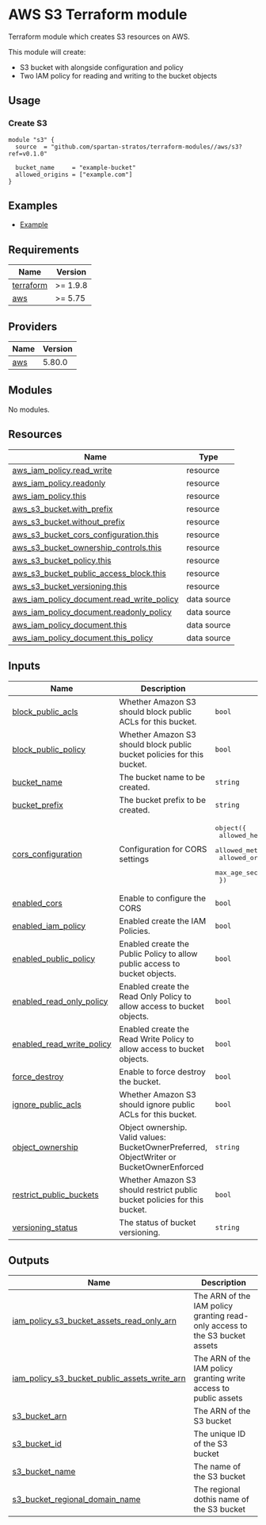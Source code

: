 # AWS S3 Terraform module

Terraform module which creates S3 resources on AWS.

This module will create:

- S3 bucket with alongside configuration and policy
- Two IAM policy for reading and writing to the bucket objects

## Usage

### Create S3

```hcl
module "s3" {
  source  = "github.com/spartan-stratos/terraform-modules//aws/s3?ref=v0.1.0"

  bucket_name     = "example-bucket"
  allowed_origins = ["example.com"]
}
```

## Examples

- [Example](./examples/complete/)

<!-- BEGIN_TF_DOCS -->
## Requirements

| Name | Version |
|------|---------|
| <a name="requirement_terraform"></a> [terraform](#requirement\_terraform) | >= 1.9.8 |
| <a name="requirement_aws"></a> [aws](#requirement\_aws) | >= 5.75 |

## Providers

| Name | Version |
|------|---------|
| <a name="provider_aws"></a> [aws](#provider\_aws) | 5.80.0 |

## Modules

No modules.

## Resources

| Name | Type |
|------|------|
| [aws_iam_policy.read_write](https://registry.terraform.io/providers/hashicorp/aws/latest/docs/resources/iam_policy) | resource |
| [aws_iam_policy.readonly](https://registry.terraform.io/providers/hashicorp/aws/latest/docs/resources/iam_policy) | resource |
| [aws_iam_policy.this](https://registry.terraform.io/providers/hashicorp/aws/latest/docs/resources/iam_policy) | resource |
| [aws_s3_bucket.with_prefix](https://registry.terraform.io/providers/hashicorp/aws/latest/docs/resources/s3_bucket) | resource |
| [aws_s3_bucket.without_prefix](https://registry.terraform.io/providers/hashicorp/aws/latest/docs/resources/s3_bucket) | resource |
| [aws_s3_bucket_cors_configuration.this](https://registry.terraform.io/providers/hashicorp/aws/latest/docs/resources/s3_bucket_cors_configuration) | resource |
| [aws_s3_bucket_ownership_controls.this](https://registry.terraform.io/providers/hashicorp/aws/latest/docs/resources/s3_bucket_ownership_controls) | resource |
| [aws_s3_bucket_policy.this](https://registry.terraform.io/providers/hashicorp/aws/latest/docs/resources/s3_bucket_policy) | resource |
| [aws_s3_bucket_public_access_block.this](https://registry.terraform.io/providers/hashicorp/aws/latest/docs/resources/s3_bucket_public_access_block) | resource |
| [aws_s3_bucket_versioning.this](https://registry.terraform.io/providers/hashicorp/aws/latest/docs/resources/s3_bucket_versioning) | resource |
| [aws_iam_policy_document.read_write_policy](https://registry.terraform.io/providers/hashicorp/aws/latest/docs/data-sources/iam_policy_document) | data source |
| [aws_iam_policy_document.readonly_policy](https://registry.terraform.io/providers/hashicorp/aws/latest/docs/data-sources/iam_policy_document) | data source |
| [aws_iam_policy_document.this](https://registry.terraform.io/providers/hashicorp/aws/latest/docs/data-sources/iam_policy_document) | data source |
| [aws_iam_policy_document.this_policy](https://registry.terraform.io/providers/hashicorp/aws/latest/docs/data-sources/iam_policy_document) | data source |

## Inputs

| Name | Description | Type | Default | Required |
|------|-------------|------|---------|:--------:|
| <a name="input_block_public_acls"></a> [block\_public\_acls](#input\_block\_public\_acls) | Whether Amazon S3 should block public ACLs for this bucket. | `bool` | `true` | no |
| <a name="input_block_public_policy"></a> [block\_public\_policy](#input\_block\_public\_policy) | Whether Amazon S3 should block public bucket policies for this bucket. | `bool` | `true` | no |
| <a name="input_bucket_name"></a> [bucket\_name](#input\_bucket\_name) | The bucket name to be created. | `string` | `null` | no |
| <a name="input_bucket_prefix"></a> [bucket\_prefix](#input\_bucket\_prefix) | The bucket prefix to be created. | `string` | `null` | no |
| <a name="input_cors_configuration"></a> [cors\_configuration](#input\_cors\_configuration) | Configuration for CORS settings | <pre>object({<br/>    allowed_headers = optional(list(string))<br/>    allowed_methods = list(string)<br/>    allowed_origins = list(string)<br/>    max_age_seconds = optional(number)<br/>  })</pre> | <pre>{<br/>  "allowed_headers": [],<br/>  "allowed_methods": [],<br/>  "allowed_origins": [],<br/>  "max_age_seconds": 3600<br/>}</pre> | no |
| <a name="input_enabled_cors"></a> [enabled\_cors](#input\_enabled\_cors) | Enable to configure the CORS | `bool` | `false` | no |
| <a name="input_enabled_iam_policy"></a> [enabled\_iam\_policy](#input\_enabled\_iam\_policy) | Enabled create the IAM Policies. | `bool` | `false` | no |
| <a name="input_enabled_public_policy"></a> [enabled\_public\_policy](#input\_enabled\_public\_policy) | Enabled create the Public Policy to allow public access to bucket objects. | `bool` | `false` | no |
| <a name="input_enabled_read_only_policy"></a> [enabled\_read\_only\_policy](#input\_enabled\_read\_only\_policy) | Enabled create the Read Only Policy to allow access to bucket objects. | `bool` | `false` | no |
| <a name="input_enabled_read_write_policy"></a> [enabled\_read\_write\_policy](#input\_enabled\_read\_write\_policy) | Enabled create the Read Write Policy to allow access to bucket objects. | `bool` | `false` | no |
| <a name="input_force_destroy"></a> [force\_destroy](#input\_force\_destroy) | Enable to force destroy the bucket. | `bool` | `false` | no |
| <a name="input_ignore_public_acls"></a> [ignore\_public\_acls](#input\_ignore\_public\_acls) | Whether Amazon S3 should ignore public ACLs for this bucket. | `bool` | `true` | no |
| <a name="input_object_ownership"></a> [object\_ownership](#input\_object\_ownership) | Object ownership. Valid values: BucketOwnerPreferred, ObjectWriter or BucketOwnerEnforced | `string` | `null` | no |
| <a name="input_restrict_public_buckets"></a> [restrict\_public\_buckets](#input\_restrict\_public\_buckets) | Whether Amazon S3 should restrict public bucket policies for this bucket. | `bool` | `true` | no |
| <a name="input_versioning_status"></a> [versioning\_status](#input\_versioning\_status) | The status of bucket versioning. | `string` | `"Disabled"` | no |

## Outputs

| Name | Description |
|------|-------------|
| <a name="output_iam_policy_s3_bucket_assets_read_only_arn"></a> [iam\_policy\_s3\_bucket\_assets\_read\_only\_arn](#output\_iam\_policy\_s3\_bucket\_assets\_read\_only\_arn) | The ARN of the IAM policy granting read-only access to the S3 bucket assets |
| <a name="output_iam_policy_s3_bucket_public_assets_write_arn"></a> [iam\_policy\_s3\_bucket\_public\_assets\_write\_arn](#output\_iam\_policy\_s3\_bucket\_public\_assets\_write\_arn) | The ARN of the IAM policy granting write access to public assets |
| <a name="output_s3_bucket_arn"></a> [s3\_bucket\_arn](#output\_s3\_bucket\_arn) | The ARN of the S3 bucket |
| <a name="output_s3_bucket_id"></a> [s3\_bucket\_id](#output\_s3\_bucket\_id) | The unique ID of the S3 bucket |
| <a name="output_s3_bucket_name"></a> [s3\_bucket\_name](#output\_s3\_bucket\_name) | The name of the S3 bucket |
| <a name="output_s3_bucket_regional_domain_name"></a> [s3\_bucket\_regional\_domain\_name](#output\_s3\_bucket\_regional\_domain\_name) | The regional dothis name of the S3 bucket |
<!-- END_TF_DOCS -->